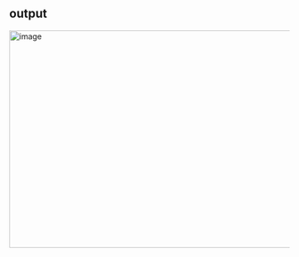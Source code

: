 ## output


<img width="673" height="391" alt="image" src="https://github.com/user-attachments/assets/2306ac6d-24ff-46e1-ac76-60af4d44cd07" />
